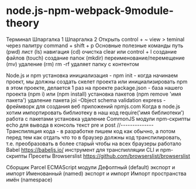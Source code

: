 # node.js-npm-webpack-9module-theory

Терминал
Шпаргалка 1
Шпаргалка 2
Открыть
control + ~
view > teminal
через палитру command + shift + p
Основные полезные команды
путь (pwd)
лист (ls)
навигация (cd)
очистка clear или control + l
создание файлов (touch)
создание папок (mkdir)
переименование/перемещение (mv)
удаление (rm)
rm -rf удаляет папку с контентом

Node.js и npm
установка
инициализация - npm init - когда начинаем проект, мы должны создать скелет проекта или инициализировать npm в этом проекте, делается 1 раз на проекте
package.json - база нашего проекта
(npm i)  или (npm install) установка пакетов
(npm remove 'имя пакета') удаление пакета
joi -Object schema validation
express - фреймворк для создания веб приложений
npmjs.com
Когда в node.js хотим импортировать библиотеку в наш код require('имя библиотеки')   
работа с пакетами
установка
удаление
CommonJS модули
npm-скрипты 
echo для вывода в консоль текст 
pre и post
//--------------
Транспиляция кода  - в разработке пишем код как обычно, а потом перед тем как отдать что то в браузер должны код транспилировать, т.е. преобразовать в более старый чтобы на всех браузеры работало
Babel https://babeljs.io/ инструмент для транспилляции
CLI и npm-скрипты
Пресеты
Browserslist  https://github.com/browserslist/browserslist


Сборщик Parcel
ECMAScript модули
Дефолтный (default) экспорт и импорт
Именованный (named) экспорт и импорт
Импорт пространства имён (namespace)
